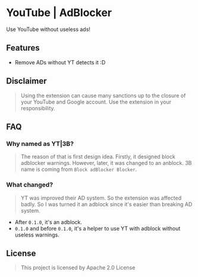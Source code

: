 # YouTube | AdBlocker

Use YouTube without useless ads!

## Features

* Remove ADs without YT detects it :D

## Disclaimer

> Using the extension can cause many sanctions up to the closure of your YouTube and Google account. Use the extension in your responsibility.

## FAQ

### Why named as YT|3B?

> The reason of that is first design idea. Firstly, it designed block adblocker warnings. However, later, it was changed to an anblock. 3B name is coming from `Block adBlocker Blocker`.

### What changed?

> YT was improved their AD system. So the extension was affected badly. So I was turned it an adblock since it's easier than breaking AD system.

* After `0.1.0`, it's an adblock.
* `0.1.0` and before `0.1.0`, it's a helper to use YT with adblock without useless warnings.

## License

> This project is licensed by Apache 2.0 License
